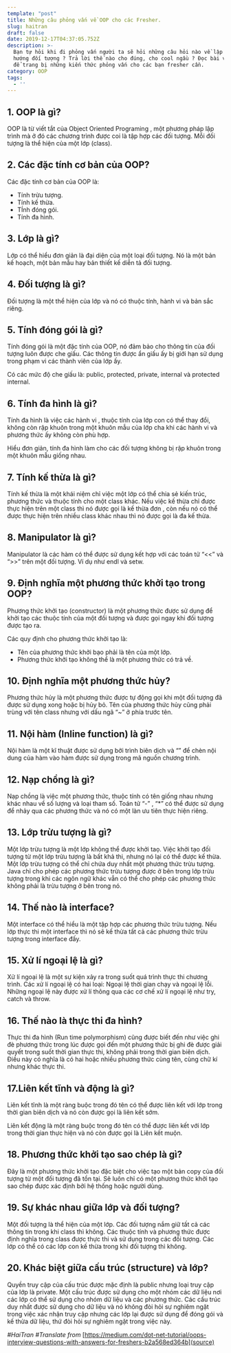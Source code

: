 ```yaml
---
template: "post"
title: Những câu phỏng vấn về OOP cho các Fresher.
slug: haitran
draft: false
date: 2019-12-17T04:37:05.752Z
description: >-
  Bạn tự hỏi khi đi phỏng vấn người ta sẽ hỏi những câu hỏi nào về lập trình
  hướng đối tượng ? Trả lời thế nào cho đúng, cho cool ngầu ? Đọc bài viết ngay
  để trang bị những kiến thức phỏng vấn cho các bạn fresher cần.
category: OOP
tags:
  - ''
---
```

## 1. OOP là gì?

OOP là từ viết tắt của  Object Oriented Programing , một phương pháp lập trình mà ở đó các chương trình được coi là tập hợp các đối tượng. Mỗi đối tượng là thể hiện của một lớp (class).

## 2. Các đặc tính cơ bản của OOP?

Các đặc tính cơ bản của OOP là:

*   Tính trừu tượng.
*   Tính kế thừa.
*   TÍnh đóng gói.
*   Tính đa hình.

## 3. Lớp là gì?

Lớp có thể hiểu đơn giản là đại diện của một loại đối tượng. Nó là một bản kế hoạch, một bản mẫu hay bản thiết kế diễn tả đối tượng.

## 4. Đối tượng là gì?

Đối tượng là một thể hiện của lớp và nó có thuộc tính, hành vi và bản sắc riêng.

## 5. Tính đóng gói là gì?

Tính đóng gói là một đặc tính của OOP, nó đảm bảo cho thông tin của đối tượng luôn được che giấu. Các thông tin được ẩn giấu ấy bị giới hạn sử dụng trong phạm vi các thành viên của lớp ấy.

Có các mức độ che giấu là: public, protected, private, internal và protected internal.

## 6. Tính đa hình là gì? 

Tính đa hình là việc các hành vi , thuộc tính của lớp con có thể thay đổi, không còn rập khuôn trong một khuôn mẫu của lớp cha khi các hành vi và phương thức ấy không còn phù hợp.

Hiểu đơn giản, tính đa hình làm cho các đối tượng không bị rập khuôn trong một khuôn mẫu giống nhau.

## 7. Tính kế thừa là gì?

Tính kế thừa là một khái niệm chỉ việc một lớp có thể chia sẻ kiến trúc, phương  thức và thuộc tính cho một class khác. Nếu việc kế thừa chỉ được thực hiện trên một class thì nó được gọi là kế thừa đơn , còn nếu nó có thể được thực hiện trên nhiều class khác nhau thì nó được gọi là đa kế thừa.

## 8. Manipulator là gì?

Manipulator là các hàm có thể được sử dụng kết hợp với các toán tử “<<” và “>>” trên một đối tượng. Ví dụ như endl và setw.

## 9. Định nghĩa một phương thức khởi tạo trong OOP?

Phương thức khởi tạo (constructor) là một phương thức được sử dụng để khởi tạo các thuộc tính của một đối tượng và được gọi ngay khi đối tượng được tạo ra. 

Các quy định cho phương thức khởi tạo là:

*   Tên của phương thức khởi bạo phải là tên của một lớp.
*   Phương thức khởi tạo không thể là một phương thức có trả về.

## 10. Định nghĩa một phương thức hủy?

Phương thức hủy là một phương thức được tự động gọi khi một đối tượng đã được sử dụng xong hoặc bị hủy bỏ. Tên của phương thức hủy cũng phải trùng với tên class nhưng với dấu ngã “~” ở phía trước tên.

## 11. Nội hàm (Inline function) là gì?

Nội hàm là một kĩ thuật được sử dụng bởi trình biên dịch và “” để chèn nội dung của hàm vào hàm được sử dụng trong mã nguồn chương trình.

## 12. Nạp chồng là gì?

Nạp chồng là việc một phương thức, thuộc tính có tên giống nhau nhưng khác nhau về số lượng và  loại tham số. Toán tử “-” , “*” có thể được sử dụng để nhảy qua các phương thức và nó có một làn ưu tiên thực hiện riêng.

## 13. Lớp trừu tượng là gì?

Một lớp trừu tượng là một lớp không thể được khởi taọ. Việc khởi tạo đối tượng từ một lớp trừu tượng là bất khả thi, nhưng nó lại có thể được kế thừa.  Một lớp trừu tượng có thể chỉ chứa duy nhất một phương thức trừu tượng. Java chỉ cho phép các phương thức trừu tượng được ở bên trong lớp trừu tượng trong khi các ngôn ngữ khác vẫn có thể cho phép các phương thức không phải là trừu tượng ở bên trong nó.

## 14. Thế nào là interface?

Một interface có thể hiểu là một tập hợp các phương thức trừu tượng. Nếu lớp thực thi một interface thì nó sẽ kế thừa tất cả các phương thức trừu tượng trong interface đấy.

## 15. Xử lí ngoại lệ là gì?

Xử lí ngoại lệ là một sự kiện xảy ra trong suốt quá trình thực thi chương trình. Các xử lí ngoại lệ có hai loại: Ngoại lệ thời gian chạy và ngoại lệ lỗi. Những ngoại lệ này được xử lí thông qua các cơ chế xử lí ngoại lệ như try, catch và throw.

## 16. Thế nào là thực thi đa hình?

Thực thi đa hình (Run time polymorphism) cũng được biết đến như việc ghi đè phương thức trong lúc được gọi đến một phương thức bị ghi đè được giải quyết trong suốt thời gian thực thi, không phải trong thời gian biên dịch. Điều này có nghĩa là có hai hoặc nhiều phương thức cùng tên, cùng chữ kí nhưng khác thực thi.

## 17.Liên kết tĩnh và động là gì?

Liên kết tĩnh là một ràng buộc trong đó tên có thể được liên kết với lớp trong thời gian biên dịch và nó còn được gọi là liên kết sớm.

Liên kết động là một ràng buộc trong đó tên có thể được liên kết với lớp trong thời gian thực hiện và nó còn được gọi là Liên kết muộn.

## 18. Phương thức khởi tạo sao chép là gì?

Đây là một phương thức khởi tạo đặc biệt cho việc tạo một bản copy của đối tượng từ một đối tượng đã tồn tại. Sẽ luôn chỉ có một phương thức khởi tạo sao chép được xác định bởi hệ thống hoặc người dùng.

## 19. Sự khác nhau giữa lớp và đối tượng?

Một đối tượng là thể hiện của một lớp. Các đối tượng nắm giữ tất cả các thông tin trong khi class thì không.  Các thuộc tính và phương thức được định nghĩa trong class được thực thi và sử dụng trong các đối tượng.
Các lớp có thể có các lớp con kế thừa trong khi đối tượng thì không.

## 20. Khác biệt giữa cấu trúc (structure) và lớp?

Quyền truy cập của cấu trúc được mặc định là public nhưng loại truy cập của  lớp là private. Một cấu trúc được sử dụng cho một nhóm các dữ liệu nơi các lớp có thể sử dụng cho nhóm dữ liệu và các phương thức. Các cấu trúc duy nhất được sử dụng cho dữ liệu và nó không đòi hỏi sự nghiêm ngặt trong việc xác nhận truy cập  nhưng các lớp lại được sử dụng để đóng gói và kế thừa dữ liệu, thứ đòi hỏi sự nghiêm ngặt trong việc này.

_\#HaiTran_
_\#Translate from_ [https://medium.com/dot-net-tutorial/oops-interview-questions-with-answers-for-freshers-b2a568ed364b](source)
